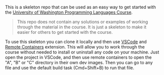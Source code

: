 This is a skeleton repo that can be used as an easy way to get started with the [University of Washington Programming Languages Course](https://www.coursera.org/learn/programming-languages/home/welcome).

> This repo does not contain any solutions or examples of working through the material in the course. It is just a skeleton to make it easier for others to get started with the course.

To use this skeleton you can clone it locally and then use [VSCode](https://code.visualstudio.com/) and [Remote Containers](https://code.visualstudio.com/docs/remote/containers) extension.
This will allow you to work through the course without needed to install or uninstall any code on your machine.
Just open the project in VSCode, and then use remote containers to open the "A", "B" or "C" directory in their own dev images. Then you can go to any file and use the default build task (Cmd+Shift+B) to run that file.